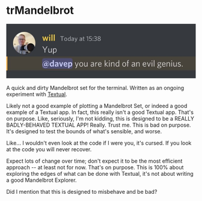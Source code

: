 # trMandelbrot

![Evil](img/evil.jpg)

A quick and dirty Mandelbrot set for the terminal. Written as an ongoing
experiment with [Textual](https://textual.textualize.io/).

Likely not a good example of plotting a Mandelbrot Set, or indeed a good
example of a Textual app. In fact, this really isn't a good Textual app.
That's on purpose. Like, seriously, I'm not kidding, this is designed to be
a REALLY BADLY-BEHAVED TEXTUAL APP! Really. Trust me. This is bad on
purpose. It's designed to test the bounds of what's sensible, and worse.

Like... I wouldn't even look at the code if I were you, it's cursed. If you
look at the code you will never recover.

Expect lots of change over time; don't expect it to be the most efficient
approach -- at least not for now. That's on purpose. This is 100% about
exploring the edges of what can be done with Textual, it's not about writing
a good Mandelbrot Explorer.

Did I mention that this is designed to misbehave and be bad?

[//]: # (README.md ends here)
